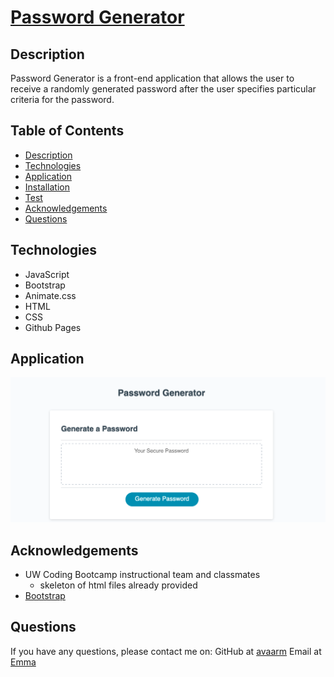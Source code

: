 # [Password Generator](https://avaarm.github.io/03-Javascript-Password-Generator/)
<!-- [![GitHub License](https://img.shields.io/badge/License-orange.svg)](Develop/License/MIT.md)
[![GitHub Test](https://img.shields.io/badge/Test-blue.svg)](#test) -->

## Description 

Password Generator is a front-end application that allows the user to receive a randomly generated password after the user
specifies particular criteria for the password. 

## Table of Contents

* [Description](#Description)
* [Technologies](#technologies)
* [Application](#Application)
* [Installation](#installation)
* [Test](#test)
* [Acknowledgements](#acknowledgements)
* [Questions](#questions)

## Technologies

* JavaScript
* Bootstrap
* Animate.css
* HTML
* CSS
* Github Pages

## Application 

![Finished Product](./assets/img.png)

## Acknowledgements

* UW Coding Bootcamp instructional team and classmates
    * skeleton of html files already provided
* [Bootstrap](https://getbootstrap.com/docs/4.1/getting-started/introduction/)


## Questions 

If you have any questions, please contact me on:
GitHub at [avaarm](https://github.com/avaarm)
Email at [Emma](mailto:emavanes95@mail.com)
